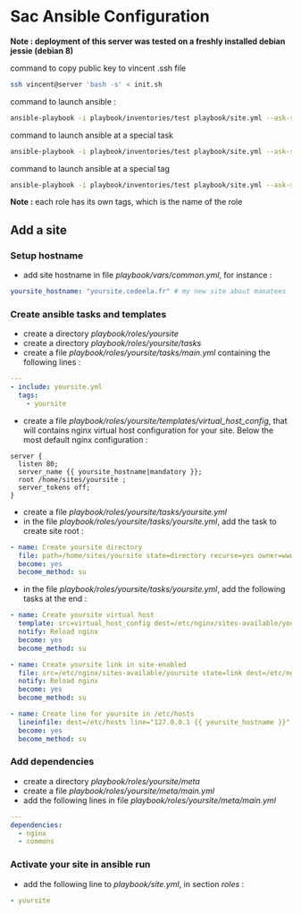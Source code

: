 # Sac Ansible Configuration

**Note : deployment of this server was tested on a freshly installed debian jessie (debian 8)**

command to copy public key to vincent .ssh file

```bash
ssh vincent@server 'bash -s' < init.sh
```

command to launch ansible : 

```bash
ansible-playbook -i playbook/inventories/test playbook/site.yml --ask-su-pass
```

command to launch ansible at a special task

```bash
ansible-playbook -i playbook/inventories/test playbook/site.yml --ask-su-pass --start-at-task="My Task Name"
```

command to launch ansible at a special tag

```bash
ansible-playbook -i playbook/inventories/test playbook/site.yml --ask-su-pass --tags="My tag name"
```

**Note :** each role has its own tags, which is the name of the role

## Add a site

### Setup hostname

* add site hostname in file *playbook/vars/common.yml*, for instance : 
```yaml
yoursite_hostname: "yoursite.cedeela.fr" # my new site about manatees
```

### Create ansible tasks and templates

* create a directory *playbook/roles/yoursite*
* create a directory *playbook/roles/yoursite/tasks*
* create a file *playbook/roles/yoursite/tasks/main.yml* containing the following lines :
```yaml
---
- include: yoursite.yml
  tags:
    - yoursite
```
* create a file *playbook/roles/yoursite/templates/virtual_host_config*, that will contains nginx virtual host configuration for your site. Below the most default nginx configuration :
```
server {
  listen 80;
  server_name {{ yoursite_hostname|mandatory }};
  root /home/sites/yoursite ;
  server_tokens off;
}
```
* create a file *playbook/roles/yoursite/tasks/yoursite.yml*
* in the file *playbook/roles/yoursite/tasks/yoursite.yml*, add the task to create site root :
```yaml
- name: Create yoursite directory
  file: path=/home/sites/yoursite state=directory recurse=yes owner=www-data group=www-data mode=0755
  become: yes
  become_method: su
```
* in the file *playbook/roles/yoursite/tasks/yoursite.yml*, add the following tasks at the end :
```yaml
- name: Create yoursite virtual host
  template: src=virtual_host_config dest=/etc/nginx/sites-available/yoursite
  notify: Reload nginx
  become: yes
  become_method: su

- name: Create yoursite link in site-enabled
  file: src=/etc/nginx/sites-available/yoursite state=link dest=/etc/nginx/sites-enabled/yoursite
  notify: Reload nginx
  become: yes
  become_method: su

- name: Create line for yoursite in /etc/hosts
  lineinfile: dest=/etc/hosts line="127.0.0.1 {{ yoursite_hostname }}" insertafter="^127"
  become: yes
  become_method: su
```

### Add dependencies

* create a directory *playbook/roles/yoursite/meta*
* create a file *playbook/roles/yoursite/meta/main.yml*
* add the following lines in file *playbook/roles/yoursite/meta/main.yml*
```yaml
---
dependencies:
  - nginx
  - commons
```

### Activate your site in ansible run

* add the following line to *playbook/site.yml*, in section *roles* :
```yaml
- yoursite
```
